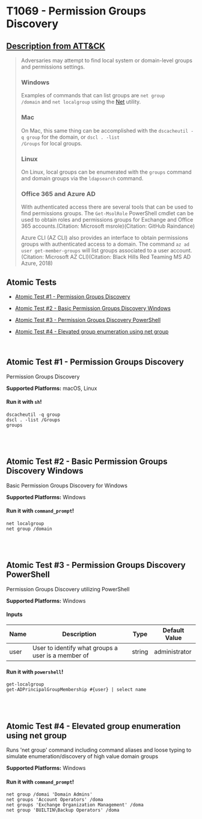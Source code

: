 # T1069 - Permission Groups Discovery
## [Description from ATT&CK](https://attack.mitre.org/wiki/Technique/T1069)
<blockquote>Adversaries may attempt to find local system or domain-level groups and permissions settings. 

### Windows

Examples of commands that can list groups are <code>net group /domain</code> and <code>net localgroup</code> using the [Net](https://attack.mitre.org/software/S0039) utility.

### Mac

On Mac, this same thing can be accomplished with the <code>dscacheutil -q group</code> for the domain, or <code>dscl . -list /Groups</code> for local groups.

### Linux

On Linux, local groups can be enumerated with the <code>groups</code> command and domain groups via the <code>ldapsearch</code> command.

### Office 365 and Azure AD

With authenticated access there are several tools that can be used to find permissions groups. The <code>Get-MsolRole</code> PowerShell cmdlet can be used to obtain roles and permissions groups for Exchange and Office 365 accounts.(Citation: Microsoft msrole)(Citation: GitHub Raindance)

Azure CLI (AZ CLI) also provides an interface to obtain permissions groups with authenticated access to a domain. The command <code>az ad user get-member-groups</code> will list groups associated to a user account.(Citation: Microsoft AZ CLI)(Citation: Black Hills Red Teaming MS AD Azure, 2018)</blockquote>

## Atomic Tests

- [Atomic Test #1 - Permission Groups Discovery](#atomic-test-1---permission-groups-discovery)

- [Atomic Test #2 - Basic Permission Groups Discovery Windows](#atomic-test-2---basic-permission-groups-discovery-windows)

- [Atomic Test #3 - Permission Groups Discovery PowerShell](#atomic-test-3---permission-groups-discovery-powershell)

- [Atomic Test #4 - Elevated group enumeration using net group](#atomic-test-4---elevated-group-enumeration-using-net-group)


<br/>

## Atomic Test #1 - Permission Groups Discovery
Permission Groups Discovery

**Supported Platforms:** macOS, Linux


#### Run it with `sh`! 
```
dscacheutil -q group
dscl . -list /Groups
groups
```



<br/>
<br/>

## Atomic Test #2 - Basic Permission Groups Discovery Windows
Basic Permission Groups Discovery for Windows

**Supported Platforms:** Windows


#### Run it with `command_prompt`! 
```
net localgroup
net group /domain
```



<br/>
<br/>

## Atomic Test #3 - Permission Groups Discovery PowerShell
Permission Groups Discovery utilizing PowerShell

**Supported Platforms:** Windows


#### Inputs
| Name | Description | Type | Default Value | 
|------|-------------|------|---------------|
| user | User to identify what groups a user is a member of | string | administrator|

#### Run it with `powershell`! 
```
get-localgroup
get-ADPrincipalGroupMembership #{user} | select name
```



<br/>
<br/>

## Atomic Test #4 - Elevated group enumeration using net group
Runs 'net group' command including command aliases and loose typing to simulate enumeration/discovery of high value domain groups

**Supported Platforms:** Windows


#### Run it with `command_prompt`! 
```
net group /domai 'Domain Admins'
net groups 'Account Operators' /doma
net groups 'Exchange Organization Management' /doma
net group 'BUILTIN\Backup Operators' /doma
```



<br/>

